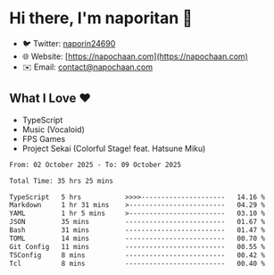 # Hi there, I'm naporitan 👋

- 🐦 Twitter: [naporin24690](https://twitter.com/naporin24690)
- 🌐 Website: [https://napochaan.com](https://napochaan.com)
- ✉️ Email: [contact@napochaan.com](mailto:contact@napochaan.com)

## What I Love ❤️
- TypeScript
- Music (Vocaloid)
- FPS Games
- Project Sekai (Colorful Stage! feat. Hatsune Miku)

<!--START_SECTION:waka-->

```txt
From: 02 October 2025 - To: 09 October 2025

Total Time: 35 hrs 25 mins

TypeScript   5 hrs           >>>>---------------------   14.16 %
Markdown     1 hr 31 mins    >------------------------   04.29 %
YAML         1 hr 5 mins     >------------------------   03.10 %
JSON         35 mins         -------------------------   01.67 %
Bash         31 mins         -------------------------   01.47 %
TOML         14 mins         -------------------------   00.70 %
Git Config   11 mins         -------------------------   00.55 %
TSConfig     8 mins          -------------------------   00.42 %
Tcl          8 mins          -------------------------   00.40 %
```

<!--END_SECTION:waka-->

